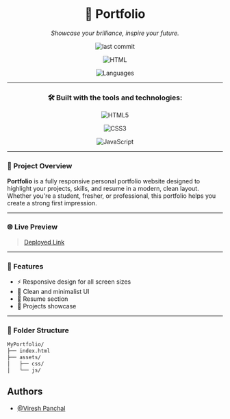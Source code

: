 <div align="center">

# 🚀 **Portfolio**

*Showcase your brilliance, inspire your future.*

![last commit](https://img.shields.io/github/last-commit/viru757pan/Portfolio?label=last%20commit)

![HTML](https://img.shields.io/badge/html-64.7%25-blue)

![Languages](https://img.shields.io/badge/languages-3-informational)

---

### 🛠️ Built with the tools and technologies:

![HTML5](https://img.shields.io/badge/HTML5-E34F26?logo=html5&logoColor=white)

![CSS3](https://img.shields.io/badge/CSS3-1572B6?logo=css3&logoColor=white)

![JavaScript](https://img.shields.io/badge/JavaScript-F7DF1E?logo=javascript&logoColor=black)

---
</div>

### 📂 Project Overview

**Portfolio** is a fully responsive personal portfolio website designed to highlight your projects, skills, and resume in a modern, clean layout. Whether you're a student, fresher, or professional, this portfolio helps you create a strong first impression.

---

### 🌐 Live Preview

> [Deployed Link](https://viru757pan.github.io/Portfolio/)

---

### 📸 Features

- ⚡ Responsive design for all screen sizes
- 🎯 Clean and minimalist UI
- 📄 Resume section
- 📁 Projects showcase

---

### 📌 Folder Structure

```bash
MyPortfolio/
├── index.html
├── assets/
│   ├── css/
│   └── js/
```

## Authors

- [@Viresh Panchal](https://www.github.com/viru757pan)

